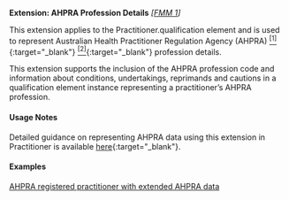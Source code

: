 **Extension: AHPRA Profession Details** *[[FMM 1](guidance.html)]*

This extension applies to the Practitioner.qualification element and is used to represent Australian Health Practitioner Regulation Agency (AHPRA) [<sup>[1]</sup>](https://www.ahpra.gov.au){:target="_blank"} [<sup>[2]</sup>](https://www.ahpra.gov.au/Support/Glossary.aspx#Registration%20Number){:target="_blank"} profession details.

This extension supports the inclusion of the AHPRA profession code and information about conditions, undertakings, reprimands and cautions in a qualification element instance representing a practitioner’s AHPRA profession.

#### Usage Notes
Detailed guidance on representing AHPRA data using this extension in Practitioner is available [here](http://hl7.org.au/notes/ahpra-registration-number/index.html){:target="_blank"}.

#### Examples

[AHPRA registered practitioner with extended AHPRA data](Practitioner-example4.html)
